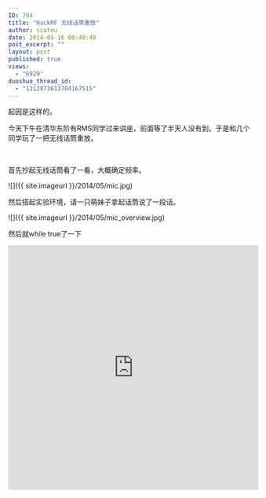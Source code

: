 ```yaml
---
ID: 794
title: "HackRF 无线话筒重放"
author: scateu
date: 2014-05-16 00:40:49
post_excerpt: ""
layout: post
published: true
views:
  - "6929"
duoshuo_thread_id:
  - "1312073613704167515"
---
```

起因是这样的。

今天下午在清华东阶有RMS同学过来讲座，前面等了半天人没有到。于是和几个同学玩了一把无线话筒重放。

&nbsp;

首先抄起无线话筒看了一看，大概确定频率。

![]({{ site.imageurl }}/2014/05/mic.jpg)

然后搭起实验环境，请一只萌妹子拿起话筒说了一段话。

![]({{ site.imageurl }}/2014/05/mic_overview.jpg)

然后就while true了一下

<iframe height="498" width="510" src="http://player.youku.com/embed/XNzEyNTQ0MTg0" frameborder="0" allowfullscreen> </iframe> 
